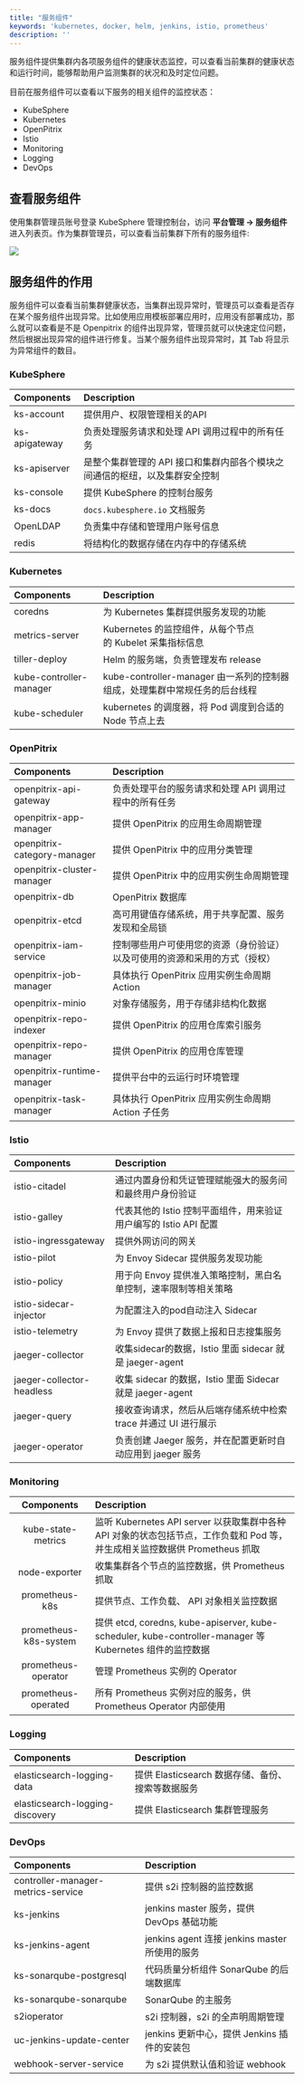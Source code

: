 ```yaml
---
title: "服务组件"
keywords: 'kubernetes, docker, helm, jenkins, istio, prometheus'
description: ''
---
```


服务组件提供集群内各项服务组件的健康状态监控，可以查看当前集群的健康状态和运行时间，能够帮助用户监测集群的状况和及时定位问题。

目前在服务组件可以查看以下服务的相关组件的监控状态：


- KubeSphere
- Kubernetes 
- OpenPitrix
- Istio 
- Monitoring
- Logging
- DevOps


## 查看服务组件

使用集群管理员账号登录 KubeSphere 管理控制台，访问 **平台管理 → 服务组件** 进入列表页。作为集群管理员，可以查看当前集群下所有的服务组件:

![](https://pek3b.qingstor.com/kubesphere-docs/png/20190910143931.png)

## 服务组件的作用

服务组件可以查看当前集群健康状态，当集群出现异常时，管理员可以查看是否存在某个服务组件出现异常。比如使用应用模板部署应用时，应用没有部署成功，那么就可以查看是不是 Openpitrix 的组件出现异常，管理员就可以快速定位问题，然后根据出现异常的组件进行修复。当某个服务组件出现异常时，其 Tab 将显示为异常组件的数目。

### KubeSphere

| Components   | Description   | 
|:----|:----|
| ks-account   | 提供用户、权限管理相关的API   | 
| ks-apigateway   | 负责处理服务请求和处理 API 调用过程中的所有任务   | 
| ks-apiserver   | 是整个集群管理的 API 接口和集群内部各个模块之间通信的枢纽，以及集群安全控制   | 
| ks-console   | 提供 KubeSphere 的控制台服务   | 
| ks-docs | `docs.kubesphere.io` 文档服务 |
| OpenLDAP   | 负责集中存储和管理用户账号信息   | 
| redis   | 将结构化的数据存储在内存中的存储系统   | 


### Kubernetes

| Components   | Description   | 
|:----|:----|
| coredns   | 为 Kubernetes 集群提供服务发现的功能   | 
| metrics-server   | Kubernetes 的监控组件，从每个节点的 Kubelet 采集指标信息   | 
| tiller-deploy   | Helm 的服务端，负责管理发布 release   | 
| kube-controller-manager | kube-controller-manager 由一系列的控制器组成，处理集群中常规任务的后台线程 | 
| kube-scheduler | kubernetes 的调度器，将 Pod 调度到合适的 Node 节点上去 | 


### OpenPitrix

| Components   | Description   | 
|:----|:----|
| openpitrix-api-gateway   | 负责处理平台的服务请求和处理 API 调用过程中的所有任务   | 
| openpitrix-app-manager   | 提供 OpenPitrix 的应用生命周期管理   | 
| openpitrix-category-manager   | 提供 OpenPitrix 中的应用分类管理   | 
| openpitrix-cluster-manager   | 提供 OpenPitrix 中的应用实例生命周期管理   | 
| openpitrix-db   | OpenPitrix 数据库   | 
| openpitrix-etcd   | 高可用键值存储系统，用于共享配置、服务发现和全局锁   | 
| openpitrix-iam-service   | 控制哪些用户可使用您的资源（身份验证）以及可使用的资源和采用的方式（授权）   | 
| openpitrix-job-manager   | 具体执行 OpenPitrix 应用实例生命周期 Action   | 
| openpitrix-minio   | 对象存储服务，用于存储非结构化数据   | 
| openpitrix-repo-indexer   | 提供 OpenPitrix 的应用仓库索引服务   | 
| openpitrix-repo-manager   | 提供 OpenPitrix 的应用仓库管理   | 
| openpitrix-runtime-manager   | 提供平台中的云运行时环境管理   | 
| openpitrix-task-manager   | 具体执行 OpenPitrix 应用实例生命周期 Action 子任务 | 


### Istio

| Components   | Description   | 
|:----|:----|
| istio-citadel   | 通过内置身份和凭证管理赋能强大的服务间和最终用户身份验证   | 
| istio-galley   | 代表其他的 Istio 控制平面组件，用来验证用户编写的 Istio API 配置   | 
| istio-ingressgateway   | 提供外网访问的网关   | 
| istio-pilot   | 为 Envoy Sidecar 提供服务发现功能   | 
| istio-policy   | 用于向 Envoy 提供准入策略控制，黑白名单控制，速率限制等相关策略   | 
| istio-sidecar-injector | 为配置注入的pod自动注入 Sidecar | 
| istio-telemetry | 为 Envoy 提供了数据上报和日志搜集服务 | 
| jaeger-collector | 收集sidecar的数据，Istio 里面 sidecar 就是 jaeger-agent | 
| jaeger-collector-headless | 收集 sidecar 的数据，Istio 里面 Sidecar 就是 jaeger-agent | 
| jaeger-query | 接收查询请求，然后从后端存储系统中检索 trace 并通过 UI 进行展示 | 
| jaeger-operator | 负责创建 Jaeger 服务，并在配置更新时自动应用到 jaeger 服务   | 

### Monitoring

| Components   | Description   | 
|:----:|:----|
| kube-state-metrics | 监听 Kubernetes API server 以获取集群中各种 API 对象的状态包括节点，工作负载和 Pod 等，并生成相关监控数据供 Prometheus 抓取   | 
| node-exporter   | 收集集群各个节点的监控数据，供 Prometheus 抓取   | 
| prometheus-k8s | 提供节点、工作负载、 API 对象相关监控数据   | 
| prometheus-k8s-system   | 提供 etcd, coredns, kube-apiserver, kube-scheduler, kube-controller-manager 等 Kubernetes 组件的监控数据 | 
| prometheus-operator | 管理 Prometheus 实例的 Operator   | 
| prometheus-operated | 所有 Prometheus 实例对应的服务，供 Prometheus Operator 内部使用   | 

### Logging

| Components   | Description   | 
|:----|:----|
| elasticsearch-logging-data   | 提供 Elasticsearch 数据存储、备份、搜索等数据服务   | 
| elasticsearch-logging-discovery   | 提供 Elasticsearch 集群管理服务   | 

### DevOps

| Components   | Description   | 
|:----|:----|
| controller-manager-metrics-service   | 提供 s2i 控制器的监控数据   | 
| ks-jenkins   | jenkins master 服务，提供 DevOps 基础功能   | 
| ks-jenkins-agent   | jenkins agent 连接 jenkins master 所使用的服务   | 
| ks-sonarqube-postgresql | 代码质量分析组件 SonarQube 的后端数据库   | 
| ks-sonarqube-sonarqube | SonarQube 的主服务   | 
| s2ioperator | s2i 控制器，s2i 的全声明周期管理   | 
| uc-jenkins-update-center | jenkins 更新中心，提供 Jenkins 插件的安装包   | 
| webhook-server-service | 为 s2i 提供默认值和验证 webhook | 
